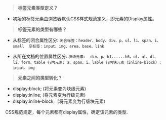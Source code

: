 > **标签元素类型定义？**

* 初始的标签元素由浏览器默认CSS样式规范定义，即元素的Display属性。

> **标签元素的类型有哪些？**

* 从标签的闭合属性区分:
  `闭合标签：header、body、div、p、ul、li、span、i、small  空标签：input、img、area、base、link`

* 从所在文档的位置属性区分:
  `块级元素:  div、p、h1......h6，ol、ul、dl、li、form、table 行内元素: a、span、i、lable 行内块元素（inline-block）: input、img`

> **元素之间的类型转化？**

* display:block; \(将元素变为块级元素\)
* display:inline; \(将元素变为行级元素\)
* display:inline-block;（将元素变为行级块元素）







CSS规范规定，每个元素都有display属性，确定该元素的类型.



